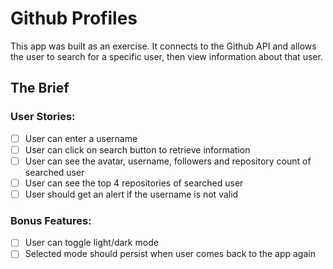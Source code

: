 # Github Profiles

This app was built as an exercise. It connects to the Github API and allows the user to search for a specific user, then view information about that user.

## The Brief

### User Stories:
- [ ] User can enter a username
- [ ] User can click on search button to retrieve information
- [ ] User can see the avatar, username, followers and repository count of searched user
- [ ] User can see the top 4 repositories of searched user
- [ ] User should get an alert if the username is not valid

### Bonus Features:
- [ ] User can toggle light/dark mode
- [ ] Selected mode should persist when user comes back to the app again
